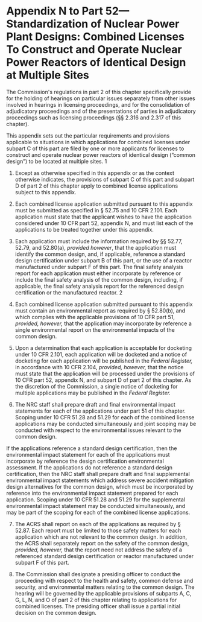 # Appendix N to Part 52—Standardization of Nuclear Power Plant Designs: Combined Licenses To Construct and Operate Nuclear Power Reactors of Identical Design at Multiple Sites


The Commission's regulations in part 2 of this chapter specifically provide for the holding of hearings on particular issues separately from other issues involved in hearings in licensing proceedings, and for the consolidation of adjudicatory proceedings and of the presentations of parties in adjudicatory proceedings such as licensing proceedings (§§ 2.316 and 2.317 of this chapter).


This appendix sets out the particular requirements and provisions applicable to situations in which applications for combined licenses under subpart C of this part are filed by one or more applicants for licenses to construct and operate nuclear power reactors of identical design (“common design”) to be located at multiple sites. 
1

1. Except as otherwise specified in this appendix or as the context otherwise indicates, the provisions of subpart C of this part and subpart D of part 2 of this chapter apply to combined license applications subject to this appendix.


2. Each combined license application submitted pursuant to this appendix must be submitted as specified in § 52.75 and 10 CFR 2.101. Each application must state that the applicant wishes to have the application considered under 10 CFR part 52, appendix N, and must list each of the applications to be treated together under this appendix.


3. Each application must include the information required by §§ 52.77, 52.79, and 52.80(a), *provided however*, that the application must identify the common design, and, if applicable, reference a standard design certification under subpart B of this part, or the use of a reactor manufactured under subpart F of this part. The final safety analysis report for each application must either incorporate by reference or include the final safety analysis of the common design, including, if applicable, the final safety analysis report for the referenced design certification or the manufactured reactor. 
2

4. Each combined license application submitted pursuant to this appendix must contain an environmental report as required by § 52.80(b), and which complies with the applicable provisions of 10 CFR part 51, *provided, however,* that the application may incorporate by reference a single environmental report on the environmental impacts of the common design.


5. Upon a determination that each application is acceptable for docketing under 10 CFR 2.101, each application will be docketed and a notice of docketing for each application will be published in the _Federal Register,_ in accordance with 10 CFR 2.104, *provided, however,* that the notice must state that the application will be processed under the provisions of 10 CFR part 52, appendix N, and subpart D of part 2 of this chapter. As the discretion of the Commission, a single notice of docketing for multiple applications may be published in the _Federal Register._

6. The NRC staff shall prepare draft and final environmental impact statements for each of the applications under part 51 of this chapter. Scoping under 10 CFR 51.28 and 51.29 for each of the combined license applications may be conducted simultaneously and joint scoping may be conducted with respect to the environmental issues relevant to the common design.


If the applications reference a standard design certification, then the environmental impact statement for each of the applications must incorporate by reference the design certification environmental assessment. If the applications do not reference a standard design certification, then the NRC staff shall prepare draft and final supplemental environmental impact statements which address severe accident mitigation design alternatives for the common design, which must be incorporated by reference into the environmental impact statement prepared for each application. Scoping under 10 CFR 51.28 and 51.29 for the supplemental environmental impact statement may be conducted simultaneously, and may be part of the scoping for each of the combined license applications.


7. The ACRS shall report on each of the applications as required by § 52.87. Each report must be limited to those safety matters for each application which are not relevant to the common design. In addition, the ACRS shall separately report on the safety of the common design, *provided, however,* that the report need not address the safety of a referenced standard design certification or reactor manufactured under subpart F of this part.


8. The Commission shall designate a presiding officer to conduct the proceeding with respect to the health and safety, common defense and security, and environmental matters relating to the common design. The hearing will be governed by the applicable provisions of subparts A, C, G, L, N, and O of part 2 of this chapter relating to applications for combined licenses. The presiding officer shall issue a partial initial decision on the common design.





